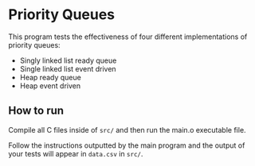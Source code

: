 # Priority Queues

This program tests the effectiveness of four different implementations of
priority queues:

 - Singly linked list ready queue
 - Single linked list event driven
 - Heap ready queue
 - Heap event driven

## How to run

Compile all C files inside of `src/` and then run the main.o executable file.

Follow the instructions outputted by the main program and the output of your
tests will appear in `data.csv` in `src/`.
